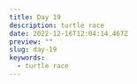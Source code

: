 ```yaml
---
title: Day 19
description: turtle race
date: 2022-12-16T12:04:14.467Z
preview: ""
slug: day-19
keywords:
  - turtle race
---
```

